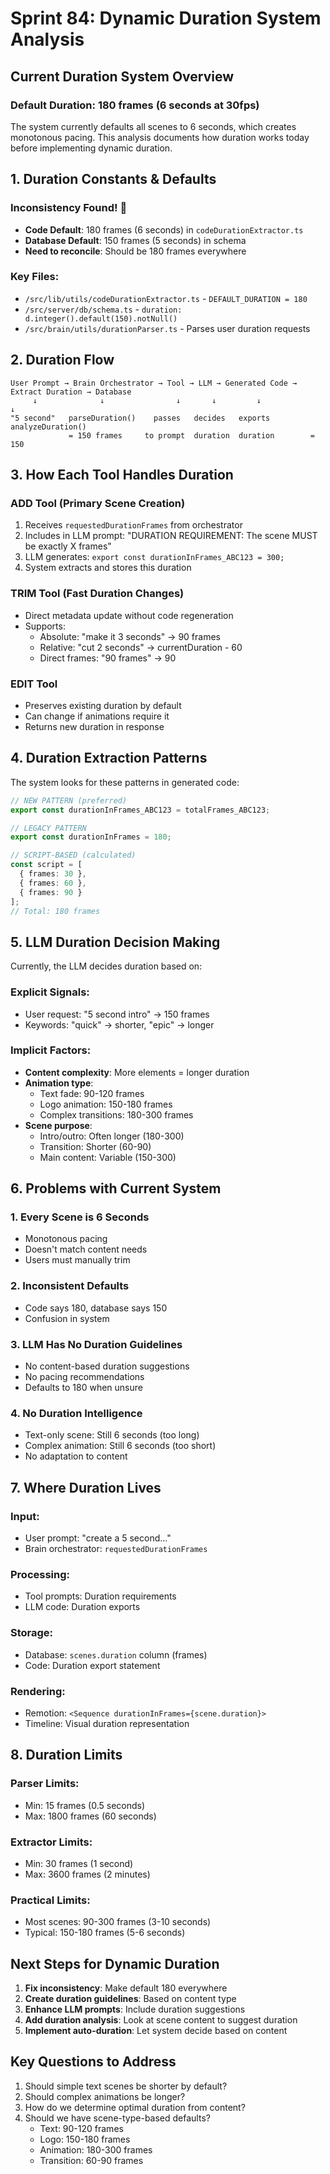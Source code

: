 # Sprint 84: Dynamic Duration System Analysis

## Current Duration System Overview

### Default Duration: 180 frames (6 seconds at 30fps)

The system currently defaults all scenes to 6 seconds, which creates monotonous pacing. This analysis documents how duration works today before implementing dynamic duration.

## 1. Duration Constants & Defaults

### Inconsistency Found! 🚨
- **Code Default**: 180 frames (6 seconds) in `codeDurationExtractor.ts`
- **Database Default**: 150 frames (5 seconds) in schema
- **Need to reconcile**: Should be 180 frames everywhere

### Key Files:
- `/src/lib/utils/codeDurationExtractor.ts` - `DEFAULT_DURATION = 180`
- `/src/server/db/schema.ts` - `duration: d.integer().default(150).notNull()`
- `/src/brain/utils/durationParser.ts` - Parses user duration requests

## 2. Duration Flow

```
User Prompt → Brain Orchestrator → Tool → LLM → Generated Code → Extract Duration → Database
     ↓              ↓                ↓       ↓         ↓              ↓
"5 second"   parseDuration()    passes   decides   exports      analyzeDuration()
             = 150 frames     to prompt  duration  duration        = 150
```

## 3. How Each Tool Handles Duration

### ADD Tool (Primary Scene Creation)
1. Receives `requestedDurationFrames` from orchestrator
2. Includes in LLM prompt: "DURATION REQUIREMENT: The scene MUST be exactly X frames"
3. LLM generates: `export const durationInFrames_ABC123 = 300;`
4. System extracts and stores this duration

### TRIM Tool (Fast Duration Changes)
- Direct metadata update without code regeneration
- Supports:
  - Absolute: "make it 3 seconds" → 90 frames
  - Relative: "cut 2 seconds" → currentDuration - 60
  - Direct frames: "90 frames" → 90

### EDIT Tool
- Preserves existing duration by default
- Can change if animations require it
- Returns new duration in response

## 4. Duration Extraction Patterns

The system looks for these patterns in generated code:

```typescript
// NEW PATTERN (preferred)
export const durationInFrames_ABC123 = totalFrames_ABC123;

// LEGACY PATTERN
export const durationInFrames = 180;

// SCRIPT-BASED (calculated)
const script = [
  { frames: 30 },
  { frames: 60 },
  { frames: 90 }
];
// Total: 180 frames
```

## 5. LLM Duration Decision Making

Currently, the LLM decides duration based on:

### Explicit Signals:
- User request: "5 second intro" → 150 frames
- Keywords: "quick" → shorter, "epic" → longer

### Implicit Factors:
- **Content complexity**: More elements = longer duration
- **Animation type**: 
  - Text fade: 90-120 frames
  - Logo animation: 150-180 frames
  - Complex transitions: 180-300 frames
- **Scene purpose**:
  - Intro/outro: Often longer (180-300)
  - Transition: Shorter (60-90)
  - Main content: Variable (150-300)

## 6. Problems with Current System

### 1. **Every Scene is 6 Seconds**
- Monotonous pacing
- Doesn't match content needs
- Users must manually trim

### 2. **Inconsistent Defaults**
- Code says 180, database says 150
- Confusion in system

### 3. **LLM Has No Duration Guidelines**
- No content-based duration suggestions
- No pacing recommendations
- Defaults to 180 when unsure

### 4. **No Duration Intelligence**
- Text-only scene: Still 6 seconds (too long)
- Complex animation: Still 6 seconds (too short)
- No adaptation to content

## 7. Where Duration Lives

### Input:
- User prompt: "create a 5 second..."
- Brain orchestrator: `requestedDurationFrames`

### Processing:
- Tool prompts: Duration requirements
- LLM code: Duration exports

### Storage:
- Database: `scenes.duration` column (frames)
- Code: Duration export statement

### Rendering:
- Remotion: `<Sequence durationInFrames={scene.duration}>`
- Timeline: Visual duration representation

## 8. Duration Limits

### Parser Limits:
- Min: 15 frames (0.5 seconds)
- Max: 1800 frames (60 seconds)

### Extractor Limits:
- Min: 30 frames (1 second)
- Max: 3600 frames (2 minutes)

### Practical Limits:
- Most scenes: 90-300 frames (3-10 seconds)
- Typical: 150-180 frames (5-6 seconds)

## Next Steps for Dynamic Duration

1. **Fix inconsistency**: Make default 180 everywhere
2. **Create duration guidelines**: Based on content type
3. **Enhance LLM prompts**: Include duration suggestions
4. **Add duration analysis**: Look at scene content to suggest duration
5. **Implement auto-duration**: Let system decide based on content

## Key Questions to Address

1. Should simple text scenes be shorter by default?
2. Should complex animations be longer?
3. How do we determine optimal duration from content?
4. Should we have scene-type-based defaults?
   - Text: 90-120 frames
   - Logo: 150-180 frames  
   - Animation: 180-300 frames
   - Transition: 60-90 frames
